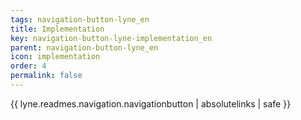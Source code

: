 ```yaml
---
tags: navigation-button-lyne_en
title: Implementation
key: navigation-button-lyne-implementation_en
parent: navigation-button-lyne_en
icon: implementation
order: 4
permalink: false  
---
```

{{ lyne.readmes.navigation.navigationbutton | absolutelinks | safe }}


